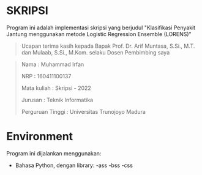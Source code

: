 # SKRIPSI 

Program ini adalah implementasi skripsi yang berjudul "Klasifikasi Penyakit Jantung menggunakan metode Logistic Regression Ensemble (LORENS)"

> Ucapan terima kasih kepada Bapak Prof. Dr. Arif Muntasa, S.Si., M.T. dan Mulaab, S.Si., M.Kom. selaku Dosen Pembimbing saya

> Nama : Muhammad Irfan 
>
> NRP : 160411100137 
>
> Mata kuliah : Skripsi - 2022 
>
> Jurusan : Teknik Informatika 
>
> Perguruan Tinggi : Universitas Trunojoyo Madura

# Environment

Program ini dijalankan menggunakan:

- Bahasa Python, dengan library: -ass -bss -css
